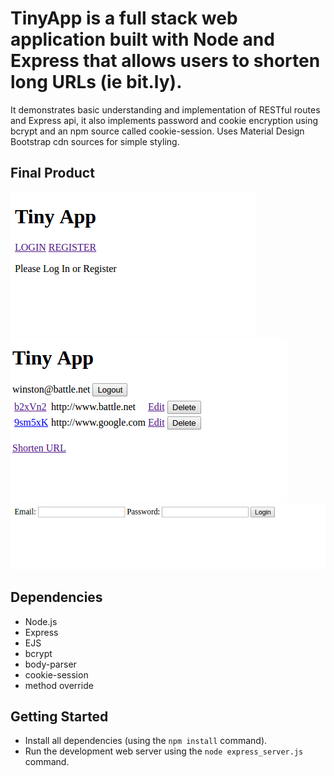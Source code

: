 # TinyApp is a full stack web application built with Node and Express that allows users to shorten long URLs (ie bit.ly).

It demonstrates basic understanding and implementation of RESTful routes and Express api, it also implements password and cookie encryption using bcrypt and an npm source called cookie-session. Uses Material Design Bootstrap cdn sources for simple styling.

## Final Product

!["screenshot description"](https://github.com/jpftolentino/TinyApp/blob/master/docs/TinyAppMain.png?raw=true)
!["screenshot description"](https://github.com/jpftolentino/TinyApp/blob/master/docs/loggedinTinyApp.png?raw=true)
!["screenshot description"](https://github.com/jpftolentino/TinyApp/blob/master/docs/login.png?raw=true)

## Dependencies

- Node.js
- Express
- EJS
- bcrypt
- body-parser
- cookie-session
- method override

## Getting Started

- Install all dependencies (using the `npm install` command).
- Run the development web server using the `node express_server.js` command.
